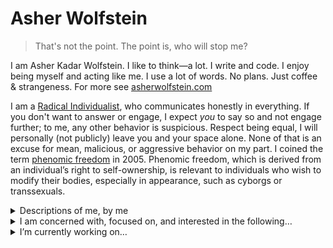 # Asher Wolfstein

> That's not the point. The point is, who will stop me?

I am Asher Kadar Wolfstein. I like to think—a lot. I write and code. I enjoy being myself and acting like me. I use a lot of words. No plans. Just coffee & strangeness. For more see [asherwolfstein.com](https://asherwolfstein.com)

I am a [Radical Individualist](https://radicalindividualism.org), who communicates honestly in everything. If you don't want to answer or engage, I expect *you* to say so and not engage further; to me, any other behavior is suspicious. Respect being equal, I will personally (not publicly) leave you and your space alone. None of that is an excuse for mean, malicious, or aggressive behavior on my part. I coined the term [phenomic freedom](https://en.wikifur.com/wiki/User:Gmork7/Phenomic_freedom) in 2005. Phenomic freedom, which is derived from an individual’s right to self-ownership, is relevant to individuals who wish to modify their bodies, especially in appearance, such as cyborgs or transsexuals.

<details>
<summary>Descriptions of me, by me</summary>

- Reality-bound, interested, intelligent, communicator
- ‘Outside’ of society4, apart, an Other
- Independent thinker and philosopher5, theological noncognitivist
- Challenging writer, artist, game designer, teacher
- Computer scientist, programmer, ‘coder,’ engineer
- Neurodivergent (Depressed, Attention Deficit, and Borderline Personality Disorders)
- Furry (Trans-Species), not traditionally Otherkin
- Gay, queer, or homosexual
- Actor, performer, musician
- Groups I have defined or founded:
    - [Kemeniree](https://ree.kemeni.info) or The Collective (not associated with Rand), part of [kemeni.info](https://kemeni.info)
    - [Original Pursuits LLC](https://originalpursuitsllc.com) and the corresponding [Original Pursuits Society](https://originalpursuits.org)
    - [The Anti-Church of Lucifurryanism](https://lucifurryanism.com)
    - [The Chraki Language Institute](https://chraki.dev), part of the [Esotericon/Esoterikan](](https://[chraki.dev](https://esotericon.info/)))
    - [The Institute of Radical Individualism](https://radicalindividualism.org)

</details>

<details>
<summary>I am concerned with, focused on, and interested in the following…</summary>

- Fully realizing my identity, potential, and capabilities as a biological human striving to transcend limitations.
- Discussing my ideas productively and effectively. I am not interested in ‘arguing,’ grandstanding, vitriol, negativity, abuse, manipulation, verbal violence, or (Internet-)’drama,’ though the discussion may be dramatic.
Individual rights and everything related to the definition and protection of said rights in practice and politically from those who wish to infringe, abuse, or eliminate them. They are the source of my political positions, including laissez-faire capitalism.
- In social or ‘societal’ terms, the ‘Other’ refers to those stigmatized or marginalized by those considered ‘mainstream’ or socially ‘acceptable’ due to various influential factors. I take the Other to mean anyone in any group prone to being ostracized or dismissed. I am deeply interested in the Other, including the ideas they entertain, the things they do, and the underappreciated potential improvements they make to living.
- Intersections of computer science, literature, art, history, culture, philosophy, science, psychology, consciousness, technology, interactive media, and the Internet. To find these intersections, I am interested in each subject to varying degrees, but my most significant interests are philosophy and computer science.
- Proactively improving situations involving topics that interest me, such as philosophy, computer science, culture, capitalism, and mental health care, as an individual. This generally consists of conducting ‘socially progressive’ for-profit business activities, heading up organizations dedicated to creative and intellectual endeavors with an emphasis on the Other (see above), and authoring/publishing ‘open-source’ software and other written materials. These materials are generally permissively licensed.

</details>

<details>
<summary>I’m currently working on…</summary>

- Developing Original Pursuits LLC
    - Creating software for internal use to further the company's goals

</details>

